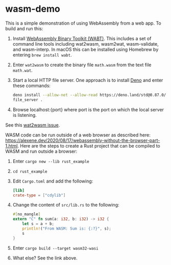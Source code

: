 # wasm-demo

This is a simple demonstration of using WebAssembly from a web app.
To build and run this:

1. Install [WebAssembly Binary Toolkit (WABT)](https://github.com/WebAssembly/wabt).
   This includes a set of command line tools including
   wat2wasm, wasm2wat, wasm-validate, and wasm-interp.
   In macOS this can be installed using Homebrew
   by entering `brew install wabt`.

1. Enter `wat2wasm` to create the binary file `math.wasm`
   from the text file `math.wat`.

1. Start a local HTTP file server.
   One approach is to install [Deno](https://deno.land/)
   and enter these commands:

   ```bash
   deno install --allow-net --allow-read https://deno.land/std@0.87.0/http/file_server.ts
   file_server .
   ```

1. Browse localhost:{port} where port
   is the port on which the local server is listening.

See this [wat2wasm issue](https://github.com/WebAssembly/wabt/issues/1611).

WASM code can be run outside of a web browser as described here:
<https://alexene.dev/2020/08/17/webassembly-without-the-browser-part-1.html>.
Here are the steps to create a Rust project
that can be compiled to WASM and run outside a browser:

1. Enter `cargo new --lib rust_example`

1. `cd rust_example`

1. Edit `Cargo.toml` and add the following:

   ```toml
   [lib]
   crate-type = ["cdylib"]
   ```

1. Change the content of `src/lib.rs` to the following:

   ```rs
   #[no_mangle]
   extern "C" fn sum(a: i32, b: i32) -> i32 {
       let s = a + b;
       println!("From WASM: Sum is: {:?}", s);
       s
   }
   ```

1. Enter `cargo build --target wasm32-wasi`

1. What else? See the link above.
